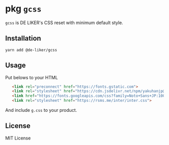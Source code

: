 # pkg `gcss`

`gcss` is DE LIKER's CSS reset with minimum default style.

## Installation

```
yarn add @de-liker/gcss
```

## Usage

Put belows to your HTML

```html
   <link rel="preconnect" href="https://fonts.gstatic.com">
   <link rel="stylesheet" href="https://cdn.jsdelivr.net/npm/yakuhanjp@3.4.1/dist/css/yakuhanjp.min.css">
   <link href="https://fonts.googleapis.com/css?family=Noto+Sans+JP:100,500,900&display=swap&subset=japanese" rel="stylesheet">
   <link rel="stylesheet" href="https://rsms.me/inter/inter.css">
```

And include `g.css` to your product.

## License

MIT License
